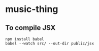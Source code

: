 # music-thing
## To compile JSX
```Shell
npm install babel
babel --watch src/ --out-dir public/jsx
```